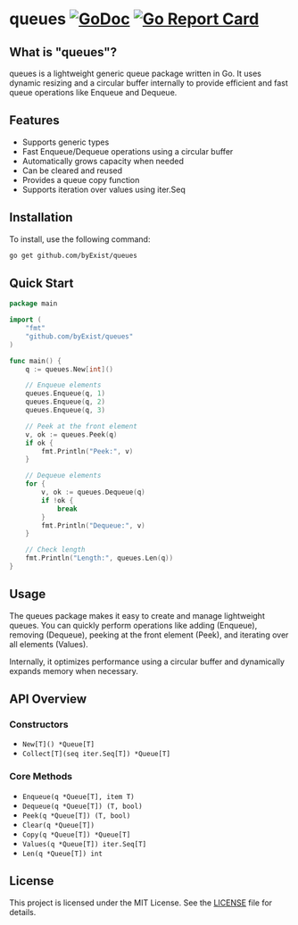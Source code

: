 # queues [![GoDoc](https://pkg.go.dev/badge/github.com/byExist/queues.svg)](https://pkg.go.dev/github.com/byExist/queues) [![Go Report Card](https://goreportcard.com/badge/github.com/byExist/queues)](https://goreportcard.com/report/github.com/byExist/queues)

## What is "queues"?

queues is a lightweight generic queue package written in Go. It uses dynamic resizing and a circular buffer internally to provide efficient and fast queue operations like Enqueue and Dequeue.

## Features

- Supports generic types
- Fast Enqueue/Dequeue operations using a circular buffer
- Automatically grows capacity when needed
- Can be cleared and reused
- Provides a queue copy function
- Supports iteration over values using iter.Seq

## Installation

To install, use the following command:

```bash
go get github.com/byExist/queues
```

## Quick Start

```go
package main

import (
	"fmt"
	"github.com/byExist/queues"
)

func main() {
	q := queues.New[int]()

	// Enqueue elements
	queues.Enqueue(q, 1)
	queues.Enqueue(q, 2)
	queues.Enqueue(q, 3)

	// Peek at the front element
	v, ok := queues.Peek(q)
	if ok {
		fmt.Println("Peek:", v)
	}

	// Dequeue elements
	for {
		v, ok := queues.Dequeue(q)
		if !ok {
			break
		}
		fmt.Println("Dequeue:", v)
	}

	// Check length
	fmt.Println("Length:", queues.Len(q))
}
```

## Usage

The queues package makes it easy to create and manage lightweight queues. You can quickly perform operations like adding (Enqueue), removing (Dequeue), peeking at the front element (Peek), and iterating over all elements (Values).

Internally, it optimizes performance using a circular buffer and dynamically expands memory when necessary.

## API Overview

### Constructors

- `New[T]() *Queue[T]`
- `Collect[T](seq iter.Seq[T]) *Queue[T]`

### Core Methods

- `Enqueue(q *Queue[T], item T)`
- `Dequeue(q *Queue[T]) (T, bool)`
- `Peek(q *Queue[T]) (T, bool)`
- `Clear(q *Queue[T])`
- `Copy(q *Queue[T]) *Queue[T]`
- `Values(q *Queue[T]) iter.Seq[T]`
- `Len(q *Queue[T]) int`

## License

This project is licensed under the MIT License. See the [LICENSE](LICENSE) file for details.
